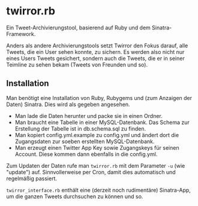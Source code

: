 twirror.rb
==========

Ein Tweet-Archivierungstool, basierend auf Ruby und dem Sinatra-Framework.

Anders als andere Archivierungstools setzt Twirror den Fokus darauf, alle Tweets, die ein User sehen konnte, zu sichern. Es werden also nicht nur eines Users Tweets gesichert, sondern auch die Tweets, die er in seiner 
Teimline zu sehen bekam (Tweets von Freunden und so).

Installation
------------
Man benötigt eine Installation von Ruby, Rubygems und (zum Anzaigen der Daten) Sinatra. Dies wird als gegeben angesehen.

* Man lade die Daten herunter und packe sie in einen Ordner.
* Man braucht eine Tabelle in einer MySQL-Datenbank. Das Schema zur Erstellung der Tabelle ist in db.schema.sql zu finden.
* Man kopiert config.yml.example zu config.yml und ändert dort die Zugangsdaten zur soeben erstellten MySQL-Datenbank.
* Man erzeugt einen Twitter App Key sowie Zugangskeys für seinen Account. Diese kommen dann ebenfalls in die config.yml.

Zum Updaten der Daten rufe man `twirror.rb` mit dem Parameter `-u` (wie "update") auf. Sinnvollerweise per Cron, damit dies automatisch und regelmäßig passiert.

`twirror_interface.rb` enthält eine (derzeit noch rudimentäre) Sinatra-App, um die ganzen Tweets durchsuchen zu können und so.
